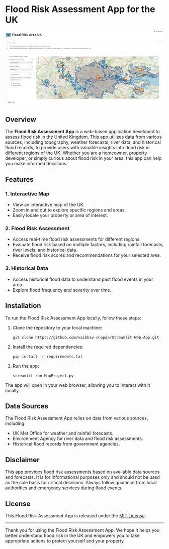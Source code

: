 # Flood Risk Assessment App for the UK

![Flood Risk Assessment App](app-flood-risk.PNG)

## Overview

The **Flood Risk Assessment App** is a web-based application developed to assess flood risk in the United Kingdom. This app utilizes data from various sources, including topography, weather forecasts, river data, and historical flood records, to provide users with valuable insights into flood risk in different regions of the UK. Whether you are a homeowner, property developer, or simply curious about flood risk in your area, this app can help you make informed decisions.

## Features

### 1. Interactive Map

- View an interactive map of the UK.
- Zoom in and out to explore specific regions and areas.
- Easily locate your property or area of interest.

### 2. Flood Risk Assessment

- Access real-time flood risk assessments for different regions.
- Evaluate flood risk based on multiple factors, including rainfall forecasts, river levels, and historical data.
- Receive flood risk scores and recommendations for your selected area.

### 3. Historical Data

- Access historical flood data to understand past flood events in your area.
- Explore flood frequency and severity over time.

## Installation

To run the Flood Risk Assessment App locally, follow these steps:

1. Clone the repository to your local machine:

   ```
   git clone https://github.com/vaibhav-chopda/Streamlit-Web-App.git
   ```

2. Install the required dependencies:

   ```
   pip install -r requirements.txt
   ```

4. Run the app:

   ```
   streamlit run MapProject.py
   ```

The app will open in your web browser, allowing you to interact with it locally.

## Data Sources

The Flood Risk Assessment App relies on data from various sources, including:

- UK Met Office for weather and rainfall forecasts.
- Environment Agency for river data and flood risk assessments.
- Historical flood records from government agencies.


## Disclaimer

This app provides flood risk assessments based on available data sources and forecasts. It is for informational purposes only and should not be used as the sole basis for critical decisions. Always follow guidance from local authorities and emergency services during flood events.

## License

This Flood Risk Assessment App is released under the [MIT License](LICENSE.md).

---

Thank you for using the Flood Risk Assessment App. We hope it helps you better understand flood risk in the UK and empowers you to take appropriate actions to protect yourself and your property.

